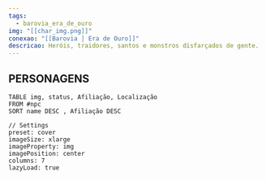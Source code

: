 ```yaml
---
tags:
  - barovia_era_de_ouro
img: "[[char_img.png]]"
conexao: "[[Barovia │ Era de Ouro]]"
descricao: Heróis, traidores, santos e monstros disfarçados de gente.
---
```


<div class="campaign-title">
  <h2>PERSONAGENS</h2>
</div>

```datacards
TABLE img, status, Afiliação, Localização
FROM #npc
SORT name DESC , Afiliação DESC

// Settings
preset: cover
imageSize: xlarge
imageProperty: img
imagePosition: center
columns: 7
lazyLoad: true

```
